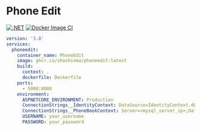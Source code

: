 # Phone Edit

[![.NET](https://github.com/shashinma/PhoneEdit/actions/workflows/dotnet.yml/badge.svg?branch=dev)](https://github.com/shashinma/PhoneEdit/actions/workflows/dotnet.yml)
[![Docker Image CI](https://github.com/shashinma/PhoneEdit/actions/workflows/docker-image.yml/badge.svg)](https://github.com/shashinma/PhoneEdit/actions/workflows/docker-image.yml)

```yml
version: '3.8'
services:
  phoneedit:
    container_name: PhoneEdit
    image: ghcr.io/shashinma/phoneedit:latest
    build:
      context: .
      dockerfile: Dockerfile
    ports:
      - 5000:8080
    environment:
      ASPNETCORE_ENVIRONMENT: Production
      ConnectionStrings__IdentityContext: DataSource=IdentityContext.db;Cache=Shared
      ConnectionStrings__PhoneBookContext: Server=<mysql_server_ip>;Database=<mysql_db_name>;user=<username>;password=<password>
      USERNAME: your_username
      PASSWORD: your_password
```
